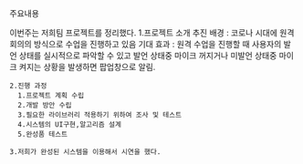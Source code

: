주요내용
  
  
  이번주는 저희팀 프로젝트를 정리했다.
    1.프로젝트 소개
      추진 배경 : 코로나 시대에 원격회의의 방식으로 수업을 진행하고 있음
      기대 효과 : 원격 수업을 진행할 때 사용자의 발언 상태를 실시적으로 파악할 수 있고 발언 상태중 마이크 꺼지거나 미발언 상태중 마이크 켜지는 상황을 발생하면 팝업창으로 알림.

    2.진행 과정
      1.프로젝트 계획 수립
      2.개발 방안 수립
      3.필요한 라이브러리 적용하기 위하여 조사 및 테스트
      4.시스템의 UI구현,알고리즘 설계
      5.완성품 테스트 
      
    3.저희가 완성된 시스템을 이용해서 시연을 했다. 
